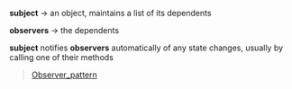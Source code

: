 **subject** -> an object, maintains a list of its dependents

**observers** -> the dependents

**subject** notifies **observers** automatically of any state changes, usually by calling one of their methods



> [Observer_pattern](https://en.wikipedia.org/wiki/Observer_pattern)